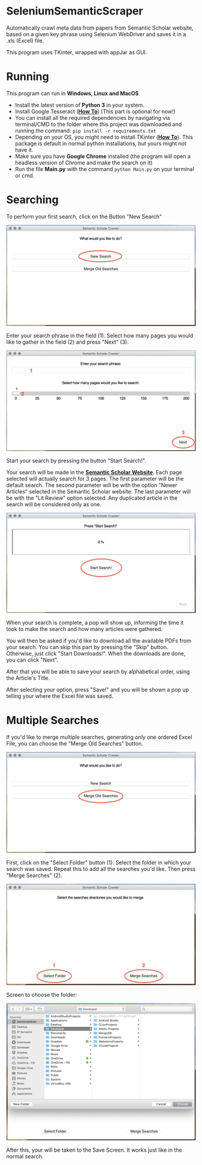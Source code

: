 # SeleniumSemanticScraper
Automatically crawl meta data from papers from Semantic Scholar website, based on a given key phrase using Selenium WebDriver and saves it in a .xls (Excel) file. 

This program uses TKinter, wrapped with appJar as GUI.

# Running
This program can run in **Windows, Linux and MacOS**.
- Install the latest version of **Python 3** in your system.
- Install Google Tesseract (**[How To](https://github.com/tesseract-ocr/tesseract)**) (This part is optional for now!)
- You can install all the required dependencies by navigating via terminal/CMD to the folder where this project was 
downloaded and running the command: `pip install -r requirements.txt`
- Depending on your OS, you might need to install TKinter (**[How To](https://tkdocs.com/tutorial/install.html)**). This package is default in normal python installations, but
yours might not have it.
- Make sure you have **Google Chrome** installed (the program will open a headless version of Chrome and make the search on it)
- Run the file **Main.py** with the command `python Main.py` on your terminal or cmd.


# Searching

To perform your first search, click on the Button "New Search"

![Print](SupportImages/Initial_Page.png)

Enter your search phrase in the field (1). Select how many pages you would like to gather in the field (2) and 
press "Next" (3).

![Print](SupportImages/Search_Page.png)

Start your search by pressing the button "Start Search!".

Your search will be made in the **[Semantic Scholar Website](https://www.semanticscholar.org)**. 
Each page selected will actually search for 3 pages. The first parameter will be the default search. The second 
parameter will be with the option "Newer Articles" selected in the Semantic Scholar website. The last parameter will 
be with the "Lit Review" option selected. Any duplicated article in the search will be considered only as one.

![Print](SupportImages/Progress_Page.png)

When your search is complete, a pop will show up, informing the time it took to make the search and how many articles
were gathered.

You will then be asked if you'd like to download all the available PDFs from your search. You can skip this part by 
pressing the "Skip" button. Otherwise, just click "Start Downloads!". When the downloads are done, you can click "Next".

After that you will be able to save your search by alphabetical order, using the Article's Title.

After selecting your option, press "Save!" and you will be shown a pop up telling your where the Excel file was saved.

# Multiple Searches
If you'd like to merge multiple searches, generating only one ordered Excel File, you can choose
the "Merge Old Searches" button.

![Print](SupportImages/Initial_Page2.png)

First, click on the "Select Folder" button (1). Select the folder in which your search was 
saved. Repeat this to add all the searches you'd like. Then press "Merge Searches" (2).

![Print](SupportImages/Merge_Page.png)

Screen to choose the folder:

![Print](SupportImages/Folder_Picker.png)

After this, your will be taken to the Save Screen. It works just like in the normal search.
